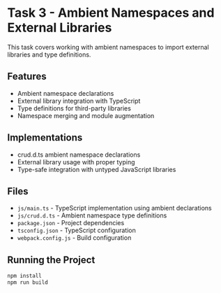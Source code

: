 # Task 3 - Ambient Namespaces and External Libraries

This task covers working with ambient namespaces to import external libraries and type definitions.

## Features

- Ambient namespace declarations
- External library integration with TypeScript
- Type definitions for third-party libraries
- Namespace merging and module augmentation

## Implementations

- crud.d.ts ambient namespace declarations
- External library usage with proper typing
- Type-safe integration with untyped JavaScript libraries

## Files

- `js/main.ts` - TypeScript implementation using ambient declarations
- `js/crud.d.ts` - Ambient namespace type definitions
- `package.json` - Project dependencies
- `tsconfig.json` - TypeScript configuration
- `webpack.config.js` - Build configuration

## Running the Project

```bash
npm install
npm run build
```
